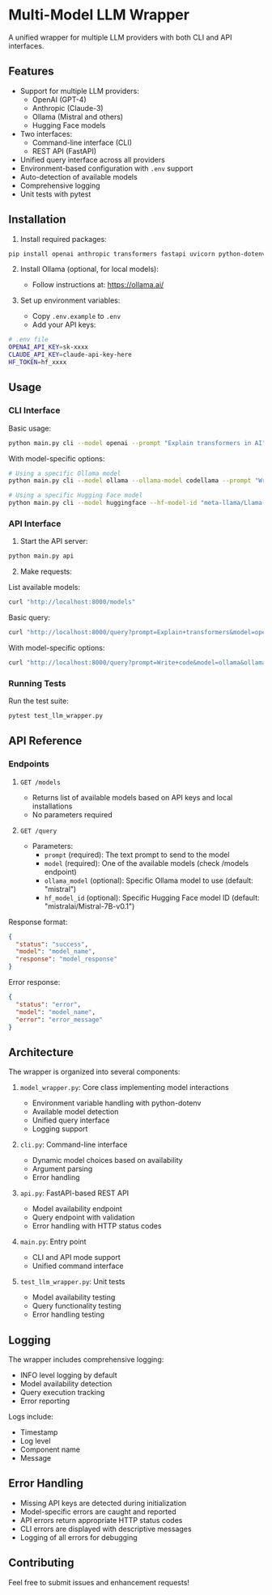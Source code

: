 # Multi-Model LLM Wrapper

A unified wrapper for multiple LLM providers with both CLI and API interfaces.

## Features

- Support for multiple LLM providers:
  - OpenAI (GPT-4)
  - Anthropic (Claude-3)
  - Ollama (Mistral and others)
  - Hugging Face models
- Two interfaces:
  - Command-line interface (CLI)
  - REST API (FastAPI)
- Unified query interface across all providers
- Environment-based configuration with `.env` support
- Auto-detection of available models
- Comprehensive logging
- Unit tests with pytest

## Installation

1. Install required packages:
```bash
pip install openai anthropic transformers fastapi uvicorn python-dotenv requests pytest
```

2. Install Ollama (optional, for local models):
   - Follow instructions at: https://ollama.ai/

3. Set up environment variables:
   - Copy `.env.example` to `.env`
   - Add your API keys:
```bash
# .env file
OPENAI_API_KEY=sk-xxxx
CLAUDE_API_KEY=claude-api-key-here
HF_TOKEN=hf_xxxx
```

## Usage

### CLI Interface

Basic usage:
```bash
python main.py cli --model openai --prompt "Explain transformers in AI"
```

With model-specific options:
```bash
# Using a specific Ollama model
python main.py cli --model ollama --ollama-model codellama --prompt "Write a Python function"

# Using a specific Hugging Face model
python main.py cli --model huggingface --hf-model-id "meta-llama/Llama-2-7b" --prompt "Explain quantum computing"
```

### API Interface

1. Start the API server:
```bash
python main.py api
```

2. Make requests:

List available models:
```bash
curl "http://localhost:8000/models"
```

Basic query:
```bash
curl "http://localhost:8000/query?prompt=Explain+transformers&model=openai"
```

With model-specific options:
```bash
curl "http://localhost:8000/query?prompt=Write+code&model=ollama&ollama_model=codellama"
```

### Running Tests

Run the test suite:
```bash
pytest test_llm_wrapper.py
```

## API Reference

### Endpoints

1. `GET /models`
   - Returns list of available models based on API keys and local installations
   - No parameters required

2. `GET /query`
   - Parameters:
     - `prompt` (required): The text prompt to send to the model
     - `model` (required): One of the available models (check /models endpoint)
     - `ollama_model` (optional): Specific Ollama model to use (default: "mistral")
     - `hf_model_id` (optional): Specific Hugging Face model ID (default: "mistralai/Mistral-7B-v0.1")

Response format:
```json
{
  "status": "success",
  "model": "model_name",
  "response": "model_response"
}
```

Error response:
```json
{
  "status": "error",
  "model": "model_name",
  "error": "error_message"
}
```

## Architecture

The wrapper is organized into several components:

1. `model_wrapper.py`: Core class implementing model interactions
   - Environment variable handling with python-dotenv
   - Available model detection
   - Unified query interface
   - Logging support

2. `cli.py`: Command-line interface
   - Dynamic model choices based on availability
   - Argument parsing
   - Error handling

3. `api.py`: FastAPI-based REST API
   - Model availability endpoint
   - Query endpoint with validation
   - Error handling with HTTP status codes

4. `main.py`: Entry point
   - CLI and API mode support
   - Unified command interface

5. `test_llm_wrapper.py`: Unit tests
   - Model availability testing
   - Query functionality testing
   - Error handling testing

## Logging

The wrapper includes comprehensive logging:
- INFO level logging by default
- Model availability detection
- Query execution tracking
- Error reporting

Logs include:
- Timestamp
- Log level
- Component name
- Message

## Error Handling

- Missing API keys are detected during initialization
- Model-specific errors are caught and reported
- API errors return appropriate HTTP status codes
- CLI errors are displayed with descriptive messages
- Logging of all errors for debugging

## Contributing

Feel free to submit issues and enhancement requests! 